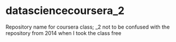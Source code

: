 # datasciencecoursera_2
Repository name for coursera class; _2 not to be confused with the repository from 2014 when I took the class free
